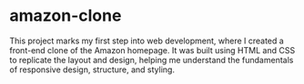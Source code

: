 # amazon-clone
This project marks my first step into web development, where I created a front-end clone of the Amazon homepage. It was built using HTML and CSS to replicate the layout and design, helping me understand the fundamentals of responsive design, structure, and styling.
